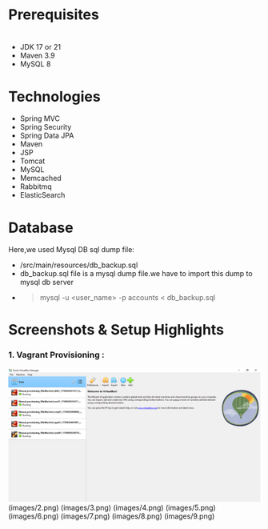 # Prerequisites
#
- JDK 17 or 21
- Maven 3.9
- MySQL 8

# Technologies 
- Spring MVC
- Spring Security
- Spring Data JPA
- Maven
- JSP
- Tomcat
- MySQL
- Memcached
- Rabbitmq
- ElasticSearch
# Database
Here,we used Mysql DB 
sql dump file:
- /src/main/resources/db_backup.sql
- db_backup.sql file is a mysql dump file.we have to import this dump to mysql db server
- > mysql -u <user_name> -p accounts < db_backup.sql

# Screenshots & Setup Highlights
### 1. Vagrant Provisioning :
![Vagrant Provisioning](images/1.png)
(images/2.png)
(images/3.png)
(images/4.png)
(images/5.png)
(images/6.png)
(images/7.png)
(images/8.png)
(images/9.png)
